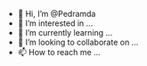 - 👋 Hi, I’m @Pedramda
- 👀 I’m interested in ...
- 🌱 I’m currently learning ...
- 💞️ I’m looking to collaborate on ...
- 📫 How to reach me ...

<!---
Pedramda/Pedramda is a ✨ special ✨ repository because its `README.md` (this file) appears on your GitHub profile.
You can click the Preview link to take a look at your changes.
--->
